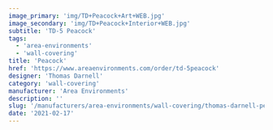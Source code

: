 ```yaml
---
image_primary: 'img/TD+Peacock+Art+WEB.jpg'
image_secondary: 'img/TD+Peacock+Interior+WEB.jpg'
subtitle: 'TD-5 Peacock'
tags:
  - 'area-environments'
  - 'wall-covering'
title: 'Peacock'
href: 'https://www.areaenvironments.com/order/td-5peacock'
designer: 'Thomas Darnell'
category: 'wall-covering'
manufacturer: 'Area Environments'
description: ''
slug: '/manufacturers/area-environments/wall-covering/thomas-darnell-peacock'
date: '2021-02-17'
---
```

